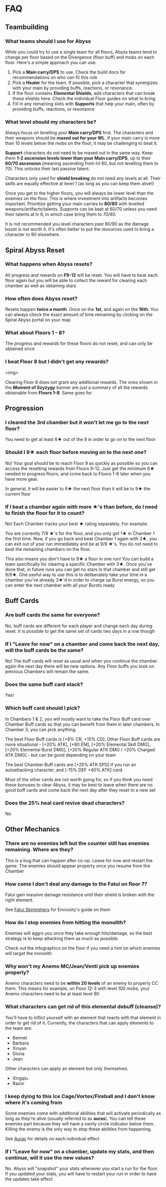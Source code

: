 # FAQ

## Teambuilding

### What teams should I use for Abyss

While you could try to use a single team for all floors, Abyss teams tend to change per floor based on the Divergence \(floor buff\) and mobs on each floor. Here's a simple approach you can use:

1. Pick a **Main carry/DPS** to use. Check the build docs for recommendations on who can fit this role
2. Pick a **Healer** for the team. If possible, pick a character that synergizes with your main by providing buffs, reactions, or resonance.
3. If the floor contains **Elemental Shields**, add characters that can break those shields here. Check the individual Floor guides on what to bring
4. Fill in any remaining slots with **Supports** that help your main, often by providing buffs, reactions, or resonance

### What level should my characters be?

Always focus on levelling your **Main carry/DPS** first. The characters and their weapons should be **maxed out for your WL**. If your main carry is more than 10 levels below the mobs on the floor, it may be challenging to beat it.

**Support** characters do not need to be maxed out in the same way. Keep them **1-2 ascension levels lower than your Main carry/DPS**, up to their **60/70 ascension** \(meaning ascending from lvl 60, but not levelling them to 70\). This unlocks their last passive talent.

Characters only used for **shield breaking** do not need any levels at all. Their skills are equally effective at level 1 \(as long as you can keep them alive!\)

Once you get to the higher floors, you will always be lower level than the enemies on the floor. This is where investment into artifacts becomes important. Prioritize getting your main carries to **80/80** with levelled weapons/artifacts/talents. Supports can be kept at 60/70 unless you need their talents at lv 6, in which case bring them to 70/80.

It is not recommended you level characters past 80/90 as the damage boost is not worth it. It's often better to put the resources used to bring a character to 90 elsewhere.

## Spiral Abyss Reset

### What happens when Abyss resets?

All progress and rewards on **F9-12** will be reset. You will have to beat each floor again but you will be able to collect the reward for clearing each chamber as well as obtaining stars

### How often does Abyss reset?

Resets happen **twice a month**. Once on the **1st**, and again on the **16th**. You can always check the exact amount of time remaining by clicking on the Spiral Abyss portal on your map

### What about Floors 1 - 8?

The progress and rewards for these floors do not reset, and can only be obtained once

### I beat Floor 8 but I didn't get any rewards?

&lt;img&gt;

Clearing Floor 8 does not grant any additional rewards. The ones shown in the **Moment of Szyzygy** banner are just a summary of all the rewards obtainable from **Floors 1-8**. Same goes for

## Progression

### I cleared the 3rd chamber but it won't let me go to the next floor?

You need to get at least 6★ out of the 9 in order to go on to the next floor

### Should I 9★ each floor before moving on to the next one?

No! Your goal should be to reach Floor 9 as quickly as possible so you can access the resetting rewards from Floors 9-12. Just get the minimum 6★ needed to progress floors, and come back to Floors 1-8 later when you have more gear.

In general, it will be easier to 6★ the next floor than it will be to 9★ the current floor

### If I beat a chamber again with more ★'s than before, do I need to finish the floor for it to count?

No! Each Chamber tracks your best ★ rating separately. For example:

You are currently 7/9 ★'s for the floor, and you only got 1★ in Chamber 1 the first time. Now, if you go back and beat Chamber 1 again with 3★, you can exit out of your run immediately and be at 9/9 ★'s. You do not need to beat the remaining chambers on the floor.

This also means you don't have to 9★ a floor in one run! You can build a team specifically for clearing a specific Chamber with 3★. Once you've done that, in future runs you can get no stars in that chamber and still get 9/9★. One useful way to use this is to deliberately take your time in a chamber you've already 3★'d in order to charge up Burst energy, so you can enter the next chamber with all your Bursts ready

## Buff Cards

### Are buff cards the same for everyone?

No, buff cards are different for each player and change each day during reset. It is possible to get the same set of cards two days in a row though

### If I "Leave for now" on a chamber and come back the next day, will the buff cards be the same?

No! The buff cards will reset as usual and when you continue the chamber again the next day there will be new options. Any Floor buffs you took on previous Chambers will remain the same.

### Does the same buff card stack?

Yes!

### Which buff card should I pick?

In Chambers 1 & 2, you will mostly want to take the Floor Buff card over Chamber Buff cards so that you can benefit from them in later chambers. In Chamber 3, you can pick anything.

The best Floor Buff cards is \[+8% CR, +15% CD\]. Other Floor Buff cards are more situational - \[+20% ATK\], \[+80 EM\], \[+20% Elemental Skill DMG\], \[+20% Elemental Burst DMG\], \[+20% Regular ATK DMG / +20% Charged ATK DMG\] - but can be good depending on your team

The best Chamber Buff cards are \[+25% ATK SPD\] if you run an autoattacking character, and \[-15% DEF +40% ATK\] card.

Most of the other cards are not worth going for, so if you think you need these bonuses to clear Abyss, it may be best to leave when there are no good buff cards and come back the next day after they reset to a new set

### Does the 25% heal card revive dead characters?

No

## Other Mechanics

### There are no enemies left but the counter still has enemies remaining. Where are they?

This is a bug that can happen after co-op. Leave for now and restart the game. The enemies should appear property once you resume from the Chamber

### How come I don't deal any damage to the Fatui on floor 7?

Fatui gain massive damage resistance until their shield is broken with the right element.

See [Fatui Skirmishers](mechanics/video-guides/fatui-skirmishers.md) for Enviosity's guide on them

### How do I stop enemies from hitting the monolith?

Enemies will aggro you once they take enough hits/damage, so the best strategy is to keep attacking them as much as possible.

Check out the infographics on the floor if you need a hint on which enemies will target the monolith

### Why won't my Anemo MC/Jean/Venti pick up enemies properly?

Anemo characters need to be **within 20 levels** of an enemy to properly CC them. This means for example, on Floor 12-3 with level 100 mobs, your Anemo characters need to be at least level 80

### What characters can get rid of this elemental debuff \(cleanse\)?

You'll have to inflict yourself with an element that reacts with that element in order to get rid of it. Currently, the characters that can apply elements to the team are:

* Bennet
* Barbara
* Xinyan
* Diona
* Jean

Other characters can apply an element but only themselves.

* Xingqiu
* Razor

### I keep dying to this Ice Cage/Vortex/Fireball and I don't know where it's coming from

Some enemies come with additional abilities that will activate periodically as long as they're alive \(usually referred to as **auras**\). You can tell these enemies part because they will have a swirly circle indicator below them. Killing the enemy is the only way to stop these abilities from happening.

See [Auras](mechanics/auras/) for details on each individual effect

### If I "Leave for now" on a chamber, update my stats, and then continue, will it use the new values?

No. Abyss will "snapshot" your stats whenever you start a run for the floor. If you updated your stats, you will have to restart your run in order to have the updates take effect

